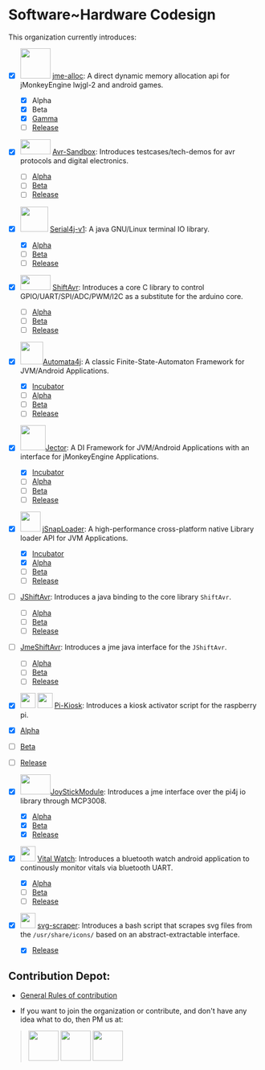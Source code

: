 # Software~Hardware Codesign

This organization currently introduces: 

- [x] <img src="https://user-images.githubusercontent.com/60224159/220400745-2582342f-5f4f-4827-b65f-a037e078c890.svg" width="60" height="60"> [jme-alloc](https://github.com/Software-Hardware-Codesign/jme-alloc): A direct dynamic memory allocation api for jMonkeyEngine lwjgl-2 and android games.
  - [x] Alpha
  - [x] Beta
  - [x] [Gamma](https://github.com/Software-Hardware-Codesign/jme-alloc/releases/tag/1.0.0-pre-gamma-2) 
  - [ ] [Release]()

- [x] <img src="https://user-images.githubusercontent.com/60224159/178119492-91d3cc70-a88f-4b9a-94a0-ca7b68b1d861.png" width="60" height="30"> [Avr-Sandbox](https://github.com/Software-Hardware-Codesign/AVR-Sandbox): Introduces testcases/tech-demos for avr protocols and digital electronics.
  - [ ] [Alpha]()
  - [ ] [Beta]()
  - [ ] [Release]()
  
- [x] <img src="https://github.com/Software-Hardware-Codesign/Serial4j-v1/blob/master/.repo-resources/assets/serial-4j-rounded-corners.png" height=50 width=55/> [Serial4j-v1](https://github.com/Software-Hardware-Codesign/Serial4j-v1): A java GNU/Linux terminal IO library.
  - [x] [Alpha](https://github.com/Software-Hardware-Codesign/Serial4j-v1/packages/1758658)
  - [ ] [Beta]()
  - [ ] [Release]()

- [x] <img src="https://user-images.githubusercontent.com/60224159/230797593-dafd6c8f-17fc-401f-a766-1461a048430f.png" width="60" height="30"> [ShiftAvr](https://github.com/Software-Hardware-Codesign/ShiftAvr): Introduces a core C library to control GPIO/UART/SPI/ADC/PWM/I2C as a substitute for the arduino core.
  - [ ] [Alpha]()
  - [ ] [Beta]()
  - [ ] [Release]()

- [x] <img src="https://github.com/Software-Hardware-Codesign/Automata4j/blob/master/vending-machine-svgrepo-com.svg" width=45 height=45/>[Automata4j](https://github.com/Software-Hardware-Codesign/Automata4j): A classic Finite-State-Automaton Framework for JVM/Android Applications.
  - [x] [Incubator](https://github.com/Software-Hardware-Codesign/Automata4j/releases/tag/incubator)
  - [ ] [Alpha]()
  - [ ] [Beta]()
  - [ ] [Release]()

- [x] <img src="https://github.com/Software-Hardware-Codesign/Jector/assets/60224159/a7989a90-9c00-483c-9ffd-166f8a50b21c" width=50 length=50/>[Jector](https://github.com/Software-Hardware-Codesign/Jector): A DI Framework for JVM/Android Applications with an interface for jMonkeyEngine Applications.
  - [x] [Incubator](https://github.com/Software-Hardware-Codesign/Jector/releases/tag/incubator-2)
  - [ ] [Alpha]()
  - [ ] [Beta]()
  - [ ] [Release]()

- [x] <img src="https://github.com/Software-Hardware-Codesign/jSnapLoader/assets/60224159/85ac90d0-7d10-4d7c-a57e-390246ac5dee" width=40 height=40/> [jSnapLoader](https://github.com/Software-Hardware-Codesign/jSnapLoader): A high-performance cross-platform native Library loader API for JVM Applications.
  - [x] [Incubator](https://github.com/Software-Hardware-Codesign/jSnapLoader/releases/tag/incubator-version)
  - [x] [Alpha](https://github.com/Software-Hardware-Codesign/jSnapLoader/releases/tag/1.0.0-pre-alpha)
  - [ ] [Beta]()
  - [ ] [Release]()
  
- [ ] [JShiftAvr](https://github.com/Software-Hardware-Codesign/JShiftAvr): Introduces a java binding to the core library `ShiftAvr`.
  - [ ] [Alpha]()
  - [ ] [Beta]()
  - [ ] [Release]()
  
- [ ] [JmeShiftAvr](https://github.com/Software-Hardware-Codesign/JmeShiftAvr): Introduces a jme java interface for the `JShiftAvr`.
  - [ ] [Alpha]()
  - [ ] [Beta]()
  - [ ] [Release]()

- [x]  <img src="https://user-images.githubusercontent.com/60224159/160303112-5e5850fc-52ba-4224-b845-575940b83a6b.png" width="30" height="30">  <img src="https://user-images.githubusercontent.com/60224159/160303372-8e0cc14f-5de0-4993-9f66-a018581e70ff.png" width="30" height="30"> [Pi-Kiosk](https://github.com/Software-Hardware-Codesign/Pi-Kiosk): Introduces a kiosk activator script for the raspberry pi.
  - [x] [Alpha](https://github.com/Software-Hardware-Codesign/Pi-Kiosk/releases/tag/1.0-A)
  - [ ] [Beta]()
  - [ ] [Release]()

- [x] <img src="https://user-images.githubusercontent.com/60224159/180644772-63823efd-f2cf-4d13-bef5-03c92c784d52.svg" width="60" height="40">[JoyStickModule](https://github.com/Software-Hardware-Codesign/JoyStickModule): Introduces a jme interface over the pi4j io library through MCP3008.
  - [x] [Alpha](https://github.com/Software-Hardware-Codesign/JoyStickModule/releases/tag/1.0)
  - [x] [Beta](https://github.com/Software-Hardware-Codesign/JoyStickModule/releases/tag/1.0.8R)
  - [x] [Release](https://github.com/Software-Hardware-Codesign/JoyStickModule/releases/tag/1.0.9R)

- [x] <img src="https://user-images.githubusercontent.com/60224159/180645356-e0442b27-adce-4796-b3ee-05e0b9406d83.svg" width="30" height="30"> [Vital Watch](https://github.com/Software-Hardware-Codesign/Vital-Watch): Introduces a bluetooth watch android application to continously monitor vitals via bluetooth UART.
    - [x] [Alpha](https://github.com/Software-Hardware-Codesign/Vital-Watch/releases/tag/Alpha-0.1v)
    - [ ] [Beta]()
    - [ ] [Release]()

- [x] <img src="https://github.com/Software-Hardware-Codesign/svg-scraper/blob/master/project-icon.png" width="30" height="30"></img> [svg-scraper](https://github.com/Software-Hardware-Codesign/svg-scraper): Introduces a bash script that scrapes svg files from the `/usr/share/icons/` based on an abstract-extractable interface.
    - [x] [Release](https://github.com/Software-Hardware-Codesign/svg-scraper/releases/tag/v1.0.0)

## Contribution Depot: 

* [General Rules of contribution](https://github.com/Software-Hardware-Codesign/.github/blob/main/CONTRIBUTING.md)

* If you want to join the organization or contribute, and don't have any idea what to do, then PM us at: 

> [<img src="https://user-images.githubusercontent.com/60224159/180645937-40c0954c-03f4-4807-8063-7cd6ca917a7b.svg" width="60" height="60">](https://www.linkedin.com/in/pavl-g-420b81228/)
> [<img src="https://user-images.githubusercontent.com/60224159/180646113-6531aec4-66bc-44d8-9ba5-d1857e87359a.svg" width="60" height="60">](https://twitter.com/g_pavl)
> [<img src="https://user-images.githubusercontent.com/60224159/181487461-63226149-2870-4446-a954-b4112a5cb26c.svg" width="60" height="60">](https://mail.google.com/mail/u/0/?fs=1&to=bishoreyad@gmail.com&su=SUBJECT&body=BODY&bcc=&tf=cm)
